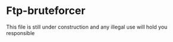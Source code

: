 # Ftp-bruteforcer


This file is still under construction and any illegal use will hold you responsible

